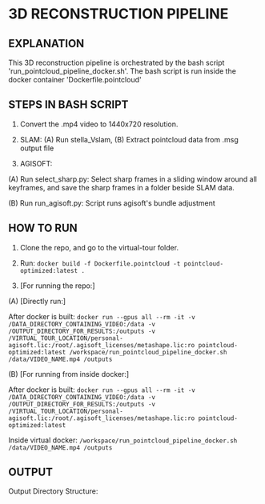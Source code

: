 # 3D RECONSTRUCTION PIPELINE


## EXPLANATION

This 3D reconstruction pipeline is orchestrated by the bash script 'run_pointcloud_pipeline_docker.sh'. The bash script is run inside the docker container 'Dockerfile.pointcloud'

## STEPS IN BASH SCRIPT

1) Convert the .mp4 video to 1440x720 resolution.

2) SLAM: (A) Run stella_Vslam, (B) Extract pointcloud data from .msg output file

3) AGISOFT: 

(A) Run select_sharp.py: Select sharp frames in a sliding window around all keyframes, and save the sharp frames in a folder beside SLAM data.

(B) Run run_agisoft.py: Script runs agisoft's bundle adjustment

## HOW TO RUN

1) Clone the repo, and go to the virtual-tour folder.

2) Run: ```docker build -f Dockerfile.pointcloud -t pointcloud-optimized:latest .```

3) [For running the repo:] 

(A) [Directly run:]

After docker is built: ```docker run --gpus all --rm -it -v /DATA_DIRECTORY_CONTAINING_VIDEO:/data -v /OUTPUT_DIRECTORY_FOR_RESULTS:/outputs -v /VIRTUAL_TOUR_LOCATION/personal-agisoft.lic:/root/.agisoft_licenses/metashape.lic:ro pointcloud-optimized:latest /workspace/run_pointcloud_pipeline_docker.sh /data/VIDEO_NAME.mp4 /outputs```

(B) [For running from inside docker:] 

After docker is built: ```docker run --gpus all --rm -it -v /DATA_DIRECTORY_CONTAINING_VIDEO:/data -v /OUTPUT_DIRECTORY_FOR_RESULTS:/outputs -v /VIRTUAL_TOUR_LOCATION/personal-agisoft.lic:/root/.agisoft_licenses/metashape.lic:ro pointcloud-optimized:latest```

Inside virtual docker: ```/workspace/run_pointcloud_pipeline_docker.sh /data/VIDEO_NAME.mp4 /outputs```

## OUTPUT

Output Directory Structure:


